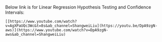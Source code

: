 Below link is for Linear Regression Hypothesis Testing and Confidence Intervals:
```
[[https://www.youtube.com/watch?v=AgXPaUQc3Wc&t=8s&ab_channel=ShangweiLiu](https://youtu.be/DpA9zgN-aws)](https://www.youtube.com/watch?v=DpA9zgN-aws&ab_channel=ShangweiLiu)
```
